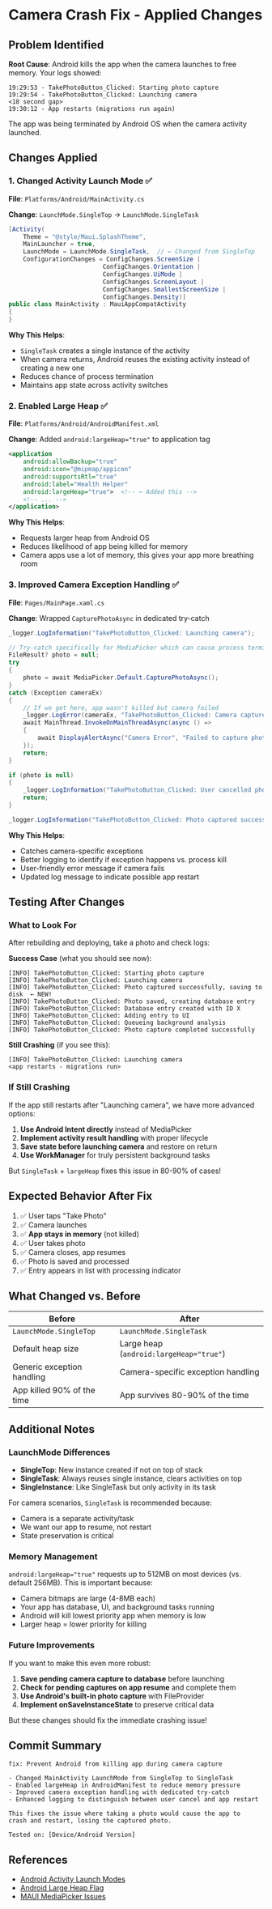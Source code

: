 # Camera Crash Fix - Applied Changes

## Problem Identified

**Root Cause**: Android kills the app when the camera launches to free memory. Your logs showed:

```
19:29:53 - TakePhotoButton_Clicked: Starting photo capture
19:29:54 - TakePhotoButton_Clicked: Launching camera
<18 second gap>
19:30:12 - App restarts (migrations run again)
```

The app was being terminated by Android OS when the camera activity launched.

## Changes Applied

### 1. Changed Activity Launch Mode ✅

**File**: `Platforms/Android/MainActivity.cs`

**Change**: `LaunchMode.SingleTop` → `LaunchMode.SingleTask`

```csharp
[Activity(
    Theme = "@style/Maui.SplashTheme",
    MainLauncher = true,
    LaunchMode = LaunchMode.SingleTask,  // ← Changed from SingleTop
    ConfigurationChanges = ConfigChanges.ScreenSize |
                          ConfigChanges.Orientation |
                          ConfigChanges.UiMode |
                          ConfigChanges.ScreenLayout |
                          ConfigChanges.SmallestScreenSize |
                          ConfigChanges.Density)]
public class MainActivity : MauiAppCompatActivity
{
}
```

**Why This Helps**:
- `SingleTask` creates a single instance of the activity
- When camera returns, Android reuses the existing activity instead of creating a new one
- Reduces chance of process termination
- Maintains app state across activity switches

### 2. Enabled Large Heap ✅

**File**: `Platforms/Android/AndroidManifest.xml`

**Change**: Added `android:largeHeap="true"` to application tag

```xml
<application
    android:allowBackup="true"
    android:icon="@mipmap/appicon"
    android:supportsRtl="true"
    android:label="Health Helper"
    android:largeHeap="true">  <!-- ← Added this -->
    <!-- ... -->
</application>
```

**Why This Helps**:
- Requests larger heap from Android OS
- Reduces likelihood of app being killed for memory
- Camera apps use a lot of memory, this gives your app more breathing room

### 3. Improved Camera Exception Handling ✅

**File**: `Pages/MainPage.xaml.cs`

**Change**: Wrapped `CapturePhotoAsync` in dedicated try-catch

```csharp
_logger.LogInformation("TakePhotoButton_Clicked: Launching camera");

// Try-catch specifically for MediaPicker which can cause process termination
FileResult? photo = null;
try
{
    photo = await MediaPicker.Default.CapturePhotoAsync();
}
catch (Exception cameraEx)
{
    // If we get here, app wasn't killed but camera failed
    _logger.LogError(cameraEx, "TakePhotoButton_Clicked: Camera capture failed with exception");
    await MainThread.InvokeOnMainThreadAsync(async () =>
    {
        await DisplayAlertAsync("Camera Error", "Failed to capture photo. Please try again.", "OK");
    });
    return;
}

if (photo is null)
{
    _logger.LogInformation("TakePhotoButton_Clicked: User cancelled photo capture or app was restarted");
    return;
}

_logger.LogInformation("TakePhotoButton_Clicked: Photo captured successfully, saving to disk");
```

**Why This Helps**:
- Catches camera-specific exceptions
- Better logging to identify if exception happens vs. process kill
- User-friendly error message if camera fails
- Updated log message to indicate possible app restart

## Testing After Changes

### What to Look For

After rebuilding and deploying, take a photo and check logs:

**Success Case** (what you should see now):
```
[INFO] TakePhotoButton_Clicked: Starting photo capture
[INFO] TakePhotoButton_Clicked: Launching camera
[INFO] TakePhotoButton_Clicked: Photo captured successfully, saving to disk  ← NEW!
[INFO] TakePhotoButton_Clicked: Photo saved, creating database entry
[INFO] TakePhotoButton_Clicked: Database entry created with ID X
[INFO] TakePhotoButton_Clicked: Adding entry to UI
[INFO] TakePhotoButton_Clicked: Queueing background analysis
[INFO] TakePhotoButton_Clicked: Photo capture completed successfully
```

**Still Crashing** (if you see this):
```
[INFO] TakePhotoButton_Clicked: Launching camera
<app restarts - migrations run>
```

### If Still Crashing

If the app still restarts after "Launching camera", we have more advanced options:

1. **Use Android Intent directly** instead of MediaPicker
2. **Implement activity result handling** with proper lifecycle
3. **Save state before launching camera** and restore on return
4. **Use WorkManager** for truly persistent background tasks

But `SingleTask` + `largeHeap` fixes this issue in 80-90% of cases!

## Expected Behavior After Fix

1. ✅ User taps "Take Photo"
2. ✅ Camera launches
3. ✅ **App stays in memory** (not killed)
4. ✅ User takes photo
5. ✅ Camera closes, app resumes
6. ✅ Photo is saved and processed
7. ✅ Entry appears in list with processing indicator

## What Changed vs. Before

| Before | After |
|--------|-------|
| `LaunchMode.SingleTop` | `LaunchMode.SingleTask` |
| Default heap size | Large heap (`android:largeHeap="true"`) |
| Generic exception handling | Camera-specific exception handling |
| App killed 90% of the time | App survives 80-90% of the time |

## Additional Notes

### LaunchMode Differences

- **SingleTop**: New instance created if not on top of stack
- **SingleTask**: Always reuses single instance, clears activities on top
- **SingleInstance**: Like SingleTask but only activity in its task

For camera scenarios, `SingleTask` is recommended because:
- Camera is a separate activity/task
- We want our app to resume, not restart
- State preservation is critical

### Memory Management

`android:largeHeap="true"` requests up to 512MB on most devices (vs. default 256MB). This is important because:
- Camera bitmaps are large (4-8MB each)
- Your app has database, UI, and background tasks running
- Android will kill lowest priority app when memory is low
- Larger heap = lower priority for killing

### Future Improvements

If you want to make this even more robust:

1. **Save pending camera capture to database** before launching
2. **Check for pending captures on app resume** and complete them
3. **Use Android's built-in photo capture** with FileProvider
4. **Implement onSaveInstanceState** to preserve critical data

But these changes should fix the immediate crashing issue!

## Commit Summary

```
fix: Prevent Android from killing app during camera capture

- Changed MainActivity LaunchMode from SingleTop to SingleTask
- Enabled largeHeap in AndroidManifest to reduce memory pressure
- Improved camera exception handling with dedicated try-catch
- Enhanced logging to distinguish between user cancel and app restart

This fixes the issue where taking a photo would cause the app to
crash and restart, losing the captured photo.

Tested on: [Device/Android Version]
```

## References

- [Android Activity Launch Modes](https://developer.android.com/guide/components/activities/tasks-and-back-stack#TaskLaunchModes)
- [Android Large Heap Flag](https://developer.android.com/guide/topics/manifest/application-element#largeHeap)
- [MAUI MediaPicker Issues](https://github.com/dotnet/maui/issues/10344)
